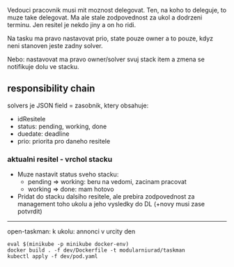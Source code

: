 
Vedouci pracovnik musi mit moznost delegovat.
Ten, na koho to deleguje, to muze take delegovat. 
Ma ale stale zodpovednost za ukol a dodrzeni terminu.
Jen resitel je nekdo jiny a on ho ridi.

Na tasku ma pravo nastavovat prio, state pouze owner a to pouze,
kdyz neni stanoven jeste zadny solver.

Nebo: nastavovat ma pravo owner/solver svuj stack item 
a zmena se notifikuje dolu ve stacku.

## responsibility chain

solvers je JSON field = zasobnik, ktery obsahuje:
- idResitele
- status: pending, working, done
- duedate: deadline
- prio: priorita pro daneho resitele

### aktualni resitel - vrchol stacku
- Muze nastavit status sveho stacku:
  - pending => working: beru na vedomi, zacinam pracovat
  - working => done: mam hotovo
- Pridat do stacku dalsiho resitele, ale prebira zodpovednost za management toho ukolu a jeho vysledky do DL (+novy musi zase potvrdit)

---

open-taskman: k ukolu: annonci v urcity den

```
eval $(minikube -p minikube docker-env)
docker build . -f dev/Dockerfile -t modularniurad/taskman
kubectl apply -f dev/pod.yaml
```